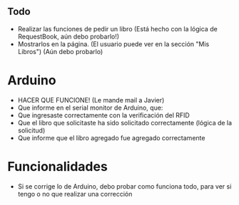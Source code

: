 ## Todo

- Realizar las funciones de pedir un libro (Está hecho con la lógica de RequestBook, aún debo probarlo!)
- Mostrarlos en la página. (El usuario puede ver en la sección "Mis Libros") (Aún debo probarlo)


# Arduino
- HACER QUE FUNCIONE! (Le mande mail a Javier)
- Que informe en el serial monitor de Arduino, que:
- Que ingresaste correctamente con la verificación del RFID
- Que el libro que solicitaste ha sido solicitado correctamente (lógica de la solicitud)
- Que informe que el libro agregado fue agregado correctamente 

# Funcionalidades
- Si se corrige lo de Arduino, debo probar como funciona todo, para ver si tengo o no que realizar
una corrección 

